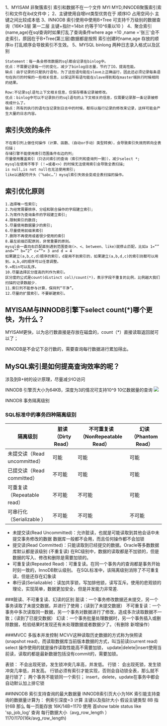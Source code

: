 1、MYISAM 非聚簇索引 索引和数据不在一个文件 MYI MYD,INNODB聚簇索引索引和文件在ibd文件中；
2、主键使用自增int类型优势在于 顺序IO 占用空间小 主键之间比较成本低
3、INNODB 索引使用中使用B+Tree 可支持千万级别的数据查询（16K*3层 第一二层 主键+指针=14bit 约等于10^6乘以10 ）
4、聚合索引(name,age)在sql查询时如果打乱了查询条件where age =10 ,name ='张三'会不走索引，原因在于B+Tree(第三层)数据都是按照
索引创建时name,age 存放的顺序io 打乱顺序会导致索引不生效。
5、MYSQL binlong 两种日志录入格式以及区别

```
Statement：每一条会修改数据的sql都会记录在binlog中。
优点：不需要记录每一行的变化，减少了binlog日志量，节约了IO，提高性能。
缺点：由于记录的只是执行语句，为了这些语句能在slave上正确运行，因此还必须记录每条语句在执行的时候的一些相关信息，以保证所有语句能在slave得到和在master端执行时候相同的结果。

Row:不记录sql语句上下文相关信息，仅保存哪条记录被修改。
优点：binlog中可以不记录执行的sql语句的上下文相关的信息，仅需要记录那一条记录被修改成什么了。
缺点：所有的执行的语句当记录到日志中的时候，都将以每行记录的修改来记录，这样可能会产生大量的日志内容。
```

## 索引失效的条件

```
不在索引列上做任何操作（计算、函数、（自动or手动）类型转换），会导致索引失效而转向全表扫描；
存储引擎不能使用索引范围条件右边的列;
尽量使用覆盖索引（只访问索引的查询（索引列和查询列一致）），减少select *;
mysql在使用不等于（！=或者<>）的时候无法使用索引会导致全表扫描;
is null,is not null也无法使用索引;
like以通配符开头（’%abc…’）mysql索引失效会变成全表扫描的操作。
```

## 索引优化原则

```
1.选择唯一性索引;
2.为经常需要排序、分组和联合操作的字段建立索引;
3.为常作为查询条件的字段建立索引;
4.限制索引的数目;
5.尽量使用数据量少的索引;
6.尽量使用前缀来索引
7.删除不再使用或者很少使用的索引
8.最左前缀匹配原则，非常重要的原则。
mysql会一直向右匹配直到遇到范围查询(>、<、between、like)就停止匹配，比如a 1=”” and=”” b=”2” c=”“> 3 and d = 4 
如果建立(a,b,c,d)顺序的索引，d是用不到索引的，如果建立(a,b,d,c)的索引则都可以用到，a,b,d的顺序可以任意调整。
9.=和in可以乱序。
10.尽量选择区分度高的列作为索引。
区分度的公式是count(distinct col)/count(*)，表示字段不重复的比例，比例越大我们扫描的记录数越少.
11.索引列不能参与计算，保持列“干净”。
12.尽量的扩展索引，不要新建索引。
```

## MYISAM与INNODB引擎下select count(*)哪个更快，为什么？
MYISAM更快，以为总行数直接是存放在磁盘的，count（*）直接读取返回就可以了；

INNODB是不会记下总行数的，需要查询每行数据进行累加得出。



## MySQL索引是如何提高查询效率的呢？
涉及到B+树的设计原理，尽量减少IO访问

INNODB 引擎页大小为64KB，深度为3的情况可支持10^9 10亿数据量的查询
![](E:\ideaWorkSpace2019\study\study-summary\数据库\mysql\images\B+树结构.jpg)



INNODB 事务隔离级别

### SQL标准中的事务四种隔离级别
| 隔离级别                     | 脏读（Dirty Read） | 不可重复读（NonRepeatable Read） | 幻读（Phantom Read） |
| ---------------------------- | ------------------ | -------------------------------- | -------------------- |
| 未提交读（Read uncommitted） | 可能               | 可能                             | 可能                 |
| 已提交读（Read committed）   | 不可能             | 可能                             | 可能                 |
| 可重复读（Repeatable read）  | 不可能             | 不可能                           | 可能                 |
| 可串行化（Serializable ）    | 不可能             | 不可能                           | 不可能               |

- 未提交读(Read Uncommitted)：允许脏读，也就是可能读取到其他会话中未提交事务修改的数据
  数据库一般都不会用，而且任何操作都不会加锁
- 提交读(Read Committed)：只能读取到已经提交的数据。Oracle等多数数据库默认都是该级别 (不重复读)
  在RC级别中，数据的读取都是不加锁的，但是数据的写入、修改和删除是需要加锁的。
- 可重复读(Repeated Read)：可重复读。在同一个事务内的查询都是事务开始时刻一致的，InnoDB默认级别。
  在SQL标准中，该隔离级别消除了不可重复读，但是还存在幻象读
- 串行读(Serializable)：读加共享锁，写加排他锁，读写互斥。使用的悲观锁的理论，实现简单，数据更加安全，但是并发能力非常差.


###脏读、不可重复读、幻读的区别
脏读：一个事务修改数据还未提交，另一个事务读取了未提交数据，并进行了使用；（读到了未提交数据）
不可重复读：一个事务中多次读取同一数据，另一个事务对数据进行了修改，造成多次读取数据不一致；（读到了已提交数据）
幻读：一个事务批量处理数据时，另一个事务插入或删除数据，检验结果时发现还有未处理数据或者数据少了。（有删除 新增操作）


###MVCC 多版本并发控制
MCVV这种读取历史数据的方式称为快照读(snapshot read)，而读取数据库当前版本数据的方式，叫当前读(current read)
select 操作使用的就是操作读取性能高不需要加锁，
update|delete|insert使用当前读，读取的都是最新数据包括没有commit的，需要加锁。

表锁：
不会出现死锁，发生锁冲突几率高，并发低。
行锁：
会出现死锁，发生锁冲突几率低，并发高。
行锁必须有索引才能实现，否则会自动锁全表，那么就不是行锁了；
两个事务不能锁同一个索引；
insert，delete，update在事务中都会自动默认加上排它锁

##INNODB 索引支持查询的最大数据量
INNODB索引页大小为16K
索引能支持查询的数据量计算为：
例索引深度=3 计算 主键以及指针大小 假设主键类型 8B 指针6B 那么 每一页能存放 16K/14B=1170
使用 首show table status like 'sp_job_log' 查询 每行数据大小（avg_row_length ）
1170*1170*(16k/avg_row_length)




























